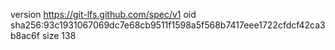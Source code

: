 version https://git-lfs.github.com/spec/v1
oid sha256:93c1931067069dc7e68cb9511f1598a5f568b7417eee1722cfdcf42ca3b8ac6f
size 138
